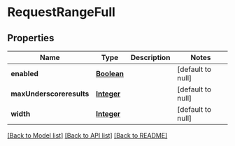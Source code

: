 # RequestRangeFull
## Properties

Name | Type | Description | Notes
------------ | ------------- | ------------- | -------------
**enabled** | [**Boolean**](boolean.md) |  | [default to null]
**maxUnderscoreresults** | [**Integer**](integer.md) |  | [default to null]
**width** | [**Integer**](integer.md) |  | [default to null]

[[Back to Model list]](../README.md#documentation-for-models) [[Back to API list]](../README.md#documentation-for-api-endpoints) [[Back to README]](../README.md)

